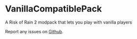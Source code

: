 # VanillaCompatiblePack
A Risk of Rain 2 modpack that lets you play with vanilla players

Report any issues on [Github](https://github.com/ignamiranda/VanillaCompatiblePack/issues).
